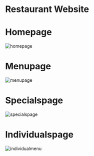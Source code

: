 # Restaurant Website

# Homepage
![homepage](https://user-images.githubusercontent.com/63282413/152944897-68ac847e-4be1-40ca-a11f-62b76583a3e3.PNG)

# Menupage
![menupage](https://user-images.githubusercontent.com/63282413/152944972-ef3ebff5-62c7-4518-a8c8-e9901856da4e.PNG)

# Specialspage
![specialspage](https://user-images.githubusercontent.com/63282413/152945099-0cfb5933-1a74-4e78-9a79-c15cc8233258.PNG)

# Individualspage
![individualmenu](https://user-images.githubusercontent.com/63282413/152945174-7f65bafc-1bd9-4836-9e9d-ab0307d67678.PNG)
